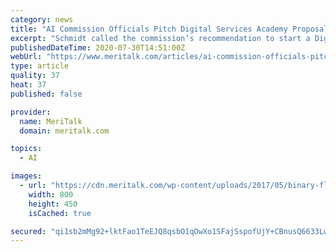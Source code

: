 ```yaml
---
category: news
title: "AI Commission Officials Pitch Digital Services Academy Proposal"
excerpt: "Schmidt called the commission’s recommendation to start a Digital Service Academy that would largely ... in its ongoing congressionally-mandated work to advance the development of AI and associated technologies for the national security and defense ..."
publishedDateTime: 2020-07-30T14:51:00Z
webUrl: "https://www.meritalk.com/articles/ai-commission-officials-pitch-digital-services-academy-proposal/"
type: article
quality: 37
heat: 37
published: false

provider:
  name: MeriTalk
  domain: meritalk.com

topics:
  - AI

images:
  - url: "https://cdn.meritalk.com/wp-content/uploads/2017/05/binary-flag.jpg"
    width: 800
    height: 450
    isCached: true

secured: "qi1sb2mMg92+lktFao1TeEJQ8qsbO1qOwXo1SFajSspofUjY+CBnusQ6633LwjYcYw4Gy+jbgGDbvzyrebtDfQkMxBIR/5Qr8mAUzZeVAGLxPksNuFmHwbG1DBsM/aeW1uGDzX5AvD/OGOVepJLWQ7IrPIVGBTJ64SbMXUGAbHjsOFYtKaQeuRiejX2zF7hJdwQ2FsjEkerljdNn+d2VPaQ6Cm5CFTQslVmyb2RuhVrfN9utTrgxdV0zUCgCuI06P2Q27VAk9PqaDYYyqY1BEGxrvmOvkjxmq/Wz5SmGDfaC8v3u4OnYaYpRqk1cZNuphJlZONz8lemOq+HI/sLUCQ==;7YHnaMSF+ZSwtjJjUBV8Mg=="
---
```


